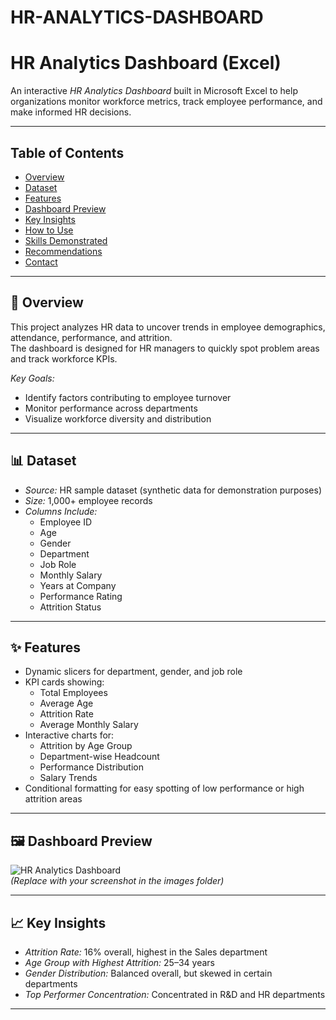 # HR-ANALYTICS-DASHBOARD
#
# HR Analytics Dashboard (Excel)

An interactive *HR Analytics Dashboard* built in Microsoft Excel to help organizations monitor workforce metrics, track employee performance, and make informed HR decisions.

---

##  Table of Contents
- [Overview](#overview)
- [Dataset](#dataset)
- [Features](#features)
- [Dashboard Preview](#dashboard-preview)
- [Key Insights](#key-insights)
- [How to Use](#how-to-use)
- [Skills Demonstrated](#skills-demonstrated)
- [Recommendations](#recommendations)
- [Contact](#contact)

---

## 📌 Overview
This project analyzes HR data to uncover trends in employee demographics, attendance, performance, and attrition.  
The dashboard is designed for HR managers to quickly spot problem areas and track workforce KPIs.

*Key Goals:*
- Identify factors contributing to employee turnover
- Monitor performance across departments
- Visualize workforce diversity and distribution

---

## 📊 Dataset
- *Source:* HR sample dataset (synthetic data for demonstration purposes)
- *Size:* 1,000+ employee records
- *Columns Include:*
  - Employee ID
  - Age
  - Gender
  - Department
  - Job Role
  - Monthly Salary
  - Years at Company
  - Performance Rating
  - Attrition Status

---

## ✨ Features
- Dynamic slicers for department, gender, and job role
- KPI cards showing:
  - Total Employees
  - Average Age
  - Attrition Rate
  - Average Monthly Salary
- Interactive charts for:
  - Attrition by Age Group
  - Department-wise Headcount
  - Performance Distribution
  - Salary Trends
- Conditional formatting for easy spotting of low performance or high attrition areas

---

## 🖼 Dashboard Preview
![HR Analytics Dashboard](<img width="926" height="434" alt="z" src="https://github.com/user-attachments/assets/852fc9e4-d7b1-427d-a580-d09ed8187b5f" />
)  
*(Replace with your screenshot in the images folder)*

---

## 📈 Key Insights
- *Attrition Rate:* 16% overall, highest in the Sales department
- *Age Group with Highest Attrition:* 25–34 years
- *Gender Distribution:* Balanced overall, but skewed in certain departments
- *Top Performer Concentration:* Concentrated in R&D and HR departments

---

